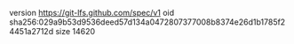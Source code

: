 version https://git-lfs.github.com/spec/v1
oid sha256:029a9b53d9536deed57d134a0472807377008b8374e26d1b1785f24451a2712d
size 14620
